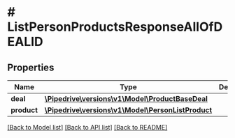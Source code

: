 # # ListPersonProductsResponseAllOfDEALID

## Properties

Name | Type | Description | Notes
------------ | ------------- | ------------- | -------------
**deal** | [**\Pipedrive\versions\v1\Model\ProductBaseDeal**](ProductBaseDeal.md) |  | [optional]
**product** | [**\Pipedrive\versions\v1\Model\PersonListProduct**](PersonListProduct.md) |  | [optional]

[[Back to Model list]](../../README.md#models) [[Back to API list]](../../README.md#endpoints) [[Back to README]](../../README.md)
